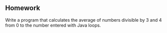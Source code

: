 ## Homework

Write a program that calculates the average of numbers divisible by 3 and 4 from 0 to the number entered with Java loops.